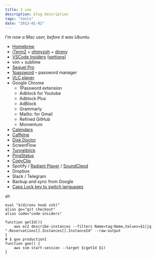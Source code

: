 ```yaml
---
title: I use
description: blog description
tags: "tools"
date: "2013-01-02"
---
```


*I’m now a Mac user, before it was Ubuntu.*

* [Homebrew](https://brew.sh/)
* [iTerm2](https://www.iterm2.com/) + [ohmyzsh](https://ohmyz.sh/) + [direnv](https://direnv.net/)
* [VSCode Insiders](https://code.visualstudio.com/insiders/) ([settigns](https://gist.github.com/stevermeister/1d78211325ad36d44c88a15dd6a70769))
* vim + sublime
* [Sequel Pro](https://www.sequelpro.com/)
* [1password](https://1password.com/) – password manager
* [VLC player](https://www.videolan.org/)
* Google Chrome
  * 1Password extension
  * Adblock for Youtube
  * Adblock Plus
  * AdBlock
  * Grammarly
  * Mailto: for Gmail
  * Refined GitHub
  * Momentum
* [Calendars](https://apps.apple.com/us/app/calendars)
* [Caffeine](https://apps.apple.com/us/app/caffeine/id411246225)
* [Disk Doctor](https://apps.apple.com/us/app/disk-doctor-clean-your-drive/id455970963)
* ScreenFlow
* [Tunnelblick](https://tunnelblick.net/)
* [PingStatus](https://apps.apple.com/us/app/pingstatus/id1158928913)
* [CopyClip](https://apps.apple.com/us/app/copyclip-clipboard-history/id595191960)
* Spotify / [Radiant Player](https://radiant-player.github.io/radiant-player-mac/) / [SoundCleod](https://soundcleod.com/)
* Dropbox
* Slack / Telegram
* Backup and sync from Google
* [Caps Lock key to switch languages](https://support.apple.com/guide/mac-help/type-language-mac-input-sources-mchlp1406/mac)


sh
```
eval "$(direnv hook zsh)"
alias go="git checkout"
alias code="code-insiders"

function getId(){
	aws ec2 describe-instances --filters Name=tag:Name,Values=$1|jq ".Reservations[].Instances[].InstanceId" --raw-output
}
# $ goe production1
function goe() {
	aws ssm start-session --target $(getId $1)
}
```